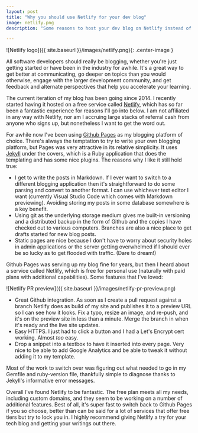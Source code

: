```yaml
---
layout: post
title: "Why you should use Netlify for your dev blog"
image: netlify.png
description: "Some reasons to host your dev blog on Netlify instead of Github Pages."

---
```


![Netlify logo]({{ site.baseurl }}/images/netlify.png){: .center-image }

All software developers should really be blogging, whether you're just getting started or have been in the industry for awhile. It's a great way to get better at communicating, go deeper on topics than you would otherwise, engage with the larger development community, and get feedback and alternate perspectives that help you accelerate your learning.

The current iteration of my blog has been going since 2014. I recently started having it hosted on a free service called [Netlify](https://www.netlify.com/), which has so far been a fantastic experience for reasons I'll go into below.<!--more--> I am not affiliated in any way with Netlify, nor am I accruing large stacks of referral cash from anyone who signs up, but nonetheless I want to get the word out.

For awhile now I've been using [Github Pages](https://pages.github.com/) as my blogging platform of choice. There's always the temptation to try to write your own blogging platform, but Pages was very attractive in its relative simplicity. It uses [Jekyll](https://jekyllrb.com/) under the covers, which is a Ruby application that does the templating and has some nice plugins. The reasons why I like it still hold true:

* I get to write the posts in Markdown. If I ever want to switch to a different blogging application then it's straightforward to do some parsing and convert to another format. I can use whichever text editor I want (currently Visual Studio Code which comes with Markdown previewing). Avoiding storing my posts in some database somewhere is a key benefit.
* Using git as the underlying storage medium gives me built-in versioning and a distributed backup in the form of Github and the copies I have checked out to various computers. Branches are also a nice place to get drafts started for new blog posts.
* Static pages are nice because I don't have to worry about security holes in admin applications or the server getting overwhelmed if I should ever be so lucky as to get flooded with traffic. (Dare to dream!)

Github Pages was serving up my blog fine for years, but then I heard about a service called Netlify, which is free for personal use (naturally with paid plans with additional capabilities). Some features that I've loved:

![Netlify PR preview]({{ site.baseurl }}/images/netlify-pr-preview.png)

* Great Github integration. As soon as I create a pull request against a branch Netlify does as build of my site and publishes it to a preview URL so I can see how it looks. Fix a typo, resize an image, and re-push, and it's on the preview site in less than a minute. Merge the branch in when it's ready and the live site updates.
* Easy HTTPS. I just had to click a button and I had a Let's Encrypt cert working. Almost *too* easy.
* Drop a snippet into a textbox to have it inserted into every page. Very nice to be able to add Google Analytics and be able to tweak it without adding it to my template.

Most of the work to switch over was figuring out what needed to go in my Gemfile and ruby-version file, thankfully simple to diagnose thanks to Jekyll's informative error messages.

Overall I've found Netlify to be fantastic. The free plan meets all my needs, including custom domains, and they seem to be working on a number of additional features. Best of all, it's super fast to switch back to Github Pages if you so choose, better than can be said for a lot of services that offer free tiers but try to lock you in. I highly recommend giving Netlify a try for your tech blog and getting your writings out there.